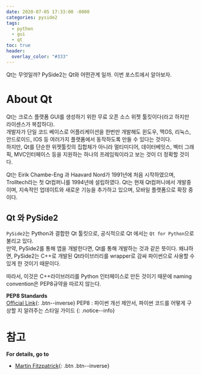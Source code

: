 ```yaml
---
date: 2020-07-05 17:33:00 -0000
categories: pyside2
tags:
  - python
  - gui
  - qt
toc: true
header:
  overlay_color: "#333"
---
```

Qt는 무엇일까? PySide2는 Qt와 어떤관계 일까. 이번 포스트에서 알아보자.

# About Qt
Qt는 크로스 플랫폼 GUI를 생성하기 위한 무료 오픈 소스 위젯 툴킷이다(라고 하지만 라이센스가 복잡하다).  
개발자가 단일 코드 베이스로 어플리케이션을 한번만 개발해도 윈도우, 맥OS, 리눅스, 안드로이드, IOS 등 
여러가지 플랫폼에서 동작하도록 만들 수 있다는 것이다.  
하지만, Qt를 단순한 위젯툴킷의 집합체가 아니라 멀티미디어, 데이터베잇스, 벡터 그래픽, MVC인터페이스
등을 지원하는 하나의 프레임웍이라고 보는 것이 더 정확할 것이다.

Qt는 Eirik Chambe-Eng 과 Haavard Nord가 1991년에 처음 시작하였으며, Trolltech라는 첫 Qt컴퍼니를 
1994년에 설립하였다. Qt는 현재 Qt컴퍼니에서 개발중이며, 지속적인 업데이트와 새로운 기능을 추가하고
있으며, 모바일 플랫폼으로 확장 중이다.

## Qt 와 PySide2
`PySide2`는 Python과 결합한 Qt 툴킷으로, 공식적으로 Qt 에서는 `Qt for Python`으로 불리고 있다.  
만약, PySide2를 통해 앱을 개발한다면, Qt를 통해 개발하는 것과 같은 뜻이다. 왜냐하면, PySide2는
C++로 개발된 Qt라이브러리를 wrapper로 감싸 파이썬으로 사용할 수 있게 한 것이기 때문이다.

따라서, 이것은 C++라이브러리를 Python 인터페이스로 만든 것이기 때문에 naming convention은 PEP8규약을
따르지 않는다.

**PEP8 Standards**  
[Official Link](https://www.python.org/dev/peps/pep-0008/){: .btn--inverse}
PEP8 : 파이썬 개선 제안서, 파이썬 코드를 어떻게 구상할 지 알려주는 스타일 가이드
{: .notice--info}



# 참고
**For details, go to**
* [Martin Fitzpatrick](www.learnpyqt.com){: .btn .btn--inverse}
